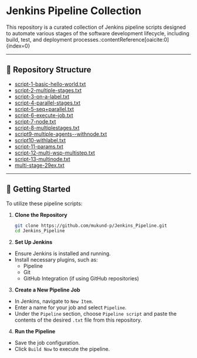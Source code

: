 # Jenkins Pipeline Collection

This repository is a curated collection of Jenkins pipeline scripts designed to automate various stages of the software development lifecycle, including build, test, and deployment processes.&#8203;:contentReference[oaicite:0]{index=0}

---

## 📁 Repository Structure

- [script-1-basic-hello-world.txt](./script-1-basic-hello-world.txt)
- [script-2-multiple-stages.txt](./script-2-multiple-stages.txt)
- [script-3-on-a-label.txt](./script-3-on-a-label.txt)
- [script-4-parallel-stages.txt](./script-4-parallel-stages.txt)
- [script-5-seq+parallel.txt](./script-5-seq+parallel.txt)
- [script-6-execute-job.txt](./script-6-execute-job.txt)
- [script-7-node.txt](./script-7-node.txt)
- [script-8-multiplestages.txt](./script-8-multiplestages.txt)
- [script9-multiple-agents--withnode.txt](./script9-multiple-agents--withnode.txt)
- [script10-withlabel.txt](./script10-withlabel.txt)
- [script-11-params.txt](./script-11-params.txt)
- [script-12-multi-wsp-multistep.txt](./script-12-multi-wsp-multistep.txt)
- [script-13-multinode.txt](./script-13-multinode.txt)
- [multi-stage-29ex.txt](./multi-stage-29ex.txt)


---

## 🚀 Getting Started

To utilize these pipeline scripts:

1. **Clone the Repository**

   ```bash
   git clone https://github.com/mukund-p/Jenkins_Pipeline.git
   cd Jenkins_Pipeline
   ```
2. **Set Up Jenkins**

- Ensure Jenkins is installed and running.
- Install necessary plugins, such as:
  - Pipeline
  - Git
  - GitHub Integration (if using GitHub repositories)

3. **Create a New Pipeline Job**

- In Jenkins, navigate to `New Item`.
- Enter a name for your job and select `Pipeline`.
- Under the `Pipeline` section, choose `Pipeline script` and paste the contents of the desired `.txt` file from this repository.

4. **Run the Pipeline**

- Save the job configuration.
- Click `Build Now` to execute the pipeline.
